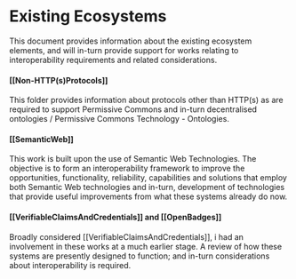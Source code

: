 # Existing Ecosystems

This document provides information about the existing ecosystem elements, and will in-turn provide support for works relating to interoperability requirements and related considerations.

#### [[Non-HTTP(s)Protocols]]

This folder provides information about protocols other than HTTP(s) as are required to support Permissive Commons and in-turn decentralised ontologies / Permissive Commons Technology  - Ontologies. 

#### [[SemanticWeb]]

This work is built upon the use of Semantic Web Technologies.  The objective is to form an interoperability framework to improve the opportunities, functionality, reliability, capabilities and solutions that employ both Semantic Web technologies and in-turn, development of technologies that provide useful improvements from what these systems already do now.

#### [[VerifiableClaimsAndCredentials]] and [[OpenBadges]]

Broadly considered [[VerifiableClaimsAndCredentials]], i had an involvement in these works at a much earlier stage.  A review of how these systems are presently designed to function; and in-turn considerations about interoperability is required. 
